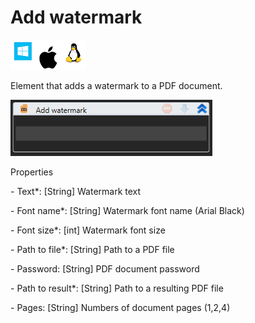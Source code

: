 # Add watermark

![](<../../../.gitbook/assets/image (112).png>)

Element that adds a watermark to a PDF document.

![](<../../../.gitbook/assets/1 (8).png>)

Properties

&#x20;\- Text\*: \[String] Watermark text

&#x20;\- Font name\*: \[String] Watermark font name (Arial Black)

&#x20;\- Font size\*: \[int] Watermark font size

&#x20;\- Path to file\*: \[String] Path to a PDF file

&#x20;\- Password: \[String] PDF document password

&#x20;\- Path to result\*: \[String] Path to a resulting PDF file

&#x20;\- Pages: \[String] Numbers of document pages (1,2,4)
